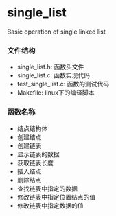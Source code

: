 # single_list
Basic operation of single linked list

### 文件结构
- single_list.h: 函数头文件
- single_list.c: 函数实现代码
- test_single_list.c: 函数的测试代码
- Makefile: linux下的编译脚本

### 函数名称
- 结点结构体
- 创建结点
- 创建链表
- 显示链表的数据
- 获取链表长度
- 插入结点
- 删除结点
- 查找链表中指定的数据
- 修改链表中指定位置结点的值
- 修改链表中指定数据的值
